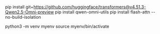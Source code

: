 pip install git+https://github.com/huggingface/transformers@v4.51.3-Qwen2.5-Omni-preview
pip install qwen-omni-utils
pip install flash-attn --no-build-isolation


python3 -m venv myenv
source myenv/bin/activate